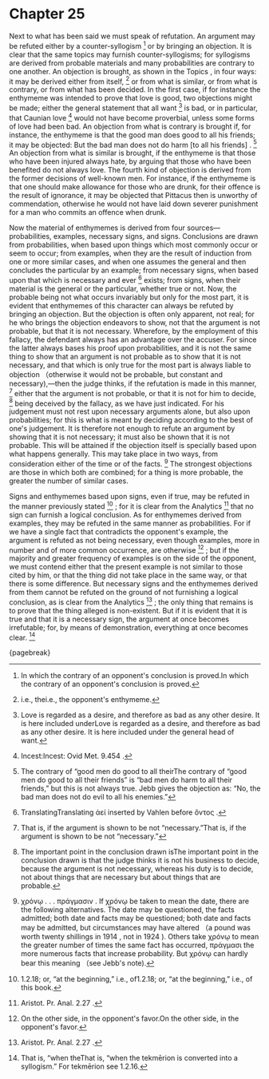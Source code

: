 # Chapter 25

Next to what has been said we must speak of refutation. An argument may be refuted either by a counter-syllogism [^^24_1] or by bringing an
objection. It is clear that the same topics may furnish counter-syllogisms; for syllogisms are derived from probable materials and many
probabilities are contrary to one another. An objection is brought, as shown in the Topics , in four ways: it may be derived either from
itself, [^^24_2] or from what is similar, or from what is contrary, or from what has been decided. In the first case, if for instance the enthymeme
was intended to prove that love is good, two objections might be made; either the general statement that all want [^^24_3] is bad, or in particular,
that Caunian love [^^24_4] would not have become proverbial, unless some forms of love had been bad. An objection from what is contrary is brought
if, for instance, the enthymeme is that the good man does good to all his friends; it may be objected: But the bad man does not do
harm [to all his friends] . [^^24_5] An objection from what is similar is brought, if the enthymeme is that those who have been injured always hate,
by arguing that those who have been benefited do not always love. The fourth kind of objection is derived from the former decisions of well-known
men. For instance, if the enthymeme is that one should make allowance for those who are drunk, for their offence is the result of ignorance, it may
be objected that Pittacus then is unworthy of commendation, otherwise he would not have laid down severer punishment for a man who commits an
offence when drunk.

Now the material of enthymemes is derived from four sources—probabilities, examples, necessary signs, and signs. Conclusions are drawn from
probabilities, when based upon things which most commonly occur or seem to occur; from examples, when they are the result of induction from one or
more similar cases, and when one assumes the general and then concludes the particular by an example; from necessary signs, when based upon that
which is necessary and ever [^^24_6] exists; from signs, when their material is the general or the particular, whether true or not. Now, the
probable being not what occurs invariably but only for the most part, it is evident that enthymemes of this character can always be refuted by
bringing an objection. But the objection is often only apparent, not real; for he who brings the objection endeavors to show, not that the argument
is not probable, but that it is not necessary. Wherefore, by the employment of this fallacy, the defendant always has an advantage over the accuser.
For since the latter always bases his proof upon probabilities, and it is not the same thing to show that an argument is not probable as to show
that it is not necessary, and that which is only true for the most part is always liable to objection （otherwise it would not be probable, but
constant and necessary),—then the judge thinks, if the refutation is made in this manner, [^^24_7] either that the argument is not probable, or that
it is not for him to decide, [^^24_8] being deceived by the fallacy, as we have just indicated. For his judgement must not rest upon necessary
arguments alone, but also upon probabilities; for this is what is meant by deciding according to the best of one's judgement. It is therefore not
enough to refute an argument by showing that it is not necessary; it must also be shown that it is not probable. This will be attained if the
objection itself is specially based upon what happens generally. This may take place in two ways, from consideration either of the time or of the
facts. [^^24_9] The strongest objections are those in which both are combined; for a thing is more probable, the greater the number of similar
cases.

Signs and enthymemes based upon signs, even if true, may be refuted in the manner previously stated [^^24_10] ; for it is clear from the
Analytics [^^24_11] that no sign can furnish a logical conclusion. As for enthymemes derived from examples, they may be refuted in the same manner
as probabilities. For if we have a single fact that contradicts the opponent's example, the argument is refuted as not being necessary, even though
examples, more in number and of more common occurrence, are otherwise [^^24_12] ; but if the majority and greater frequency of examples is on the
side of the opponent, we must contend either that the present example is not similar to those cited by him, or that the thing did not take place in
the same way, or that there is some difference. But necessary signs and the enthymemes derived from them cannot be refuted on the ground of not
furnishing a logical conclusion, as is clear from the Analytics [^^24_13] ; the only thing that remains is to prove that the thing alleged is
non-existent. But if it is evident that it is true and that it is a necessary sign, the argument at once becomes irrefutable; for, by means of
demonstration, everything at once becomes clear. [^^24_14]

{pagebreak}

[^^24_1]: In which the contrary of an opponent's conclusion is proved.In which the contrary of an opponent's conclusion is proved.

[^^24_2]: i.e., thei.e., the opponent's enthymeme.

[^^24_3]: Love is regarded as a desire, and therefore as bad as any other desire. It is here included underLove is regarded as a desire, and
therefore as bad as any other desire. It is here included under the general head of want.

[^^24_4]: Incest:Incest: Ovid Met. 9.454 .

[^^24_5]: The contrary of “good men do good to all theirThe contrary of “good men do good to all their friends” is “bad men do harm to all their
friends,” but this is not always true. Jebb gives the objection as: “No, the bad man does not do evil to all his enemies.”

[^^24_6]: TranslatingTranslating ἀεί inserted by Vahlen before ὄντος .

[^^24_7]: That is, if the argument is shown to be not “necessary.”That is, if the argument is shown to be not “necessary.”

[^^24_8]: The important point in the conclusion drawn isThe important point in the conclusion drawn is that the judge thinks it is not his business
to decide, because the argument is not necessary, whereas his duty is to decide, not about things that are necessary but about things that are
probable.

[^^24_9]: χρόνῳ . . . πράγμασιν . If χρόνῳ be taken to mean the date, there are the following alternatives. The date may be questioned, the facts
admitted; both date and facts may be questioned; both date and facts may be admitted, but circumstances may have altered （a pound was worth twenty
shillings in 1914 , not in 1924 ). Others take χρόνῳ to mean the greater number of times the same fact has occurred, πράγμασι the more numerous
facts that increase probability. But χρόνῳ can hardly bear this meaning （see Jebb's note).

[^^24_10]: 1.2.18; or, “at the beginning,” i.e., of1.2.18; or, “at the beginning,” i.e., of this book.

[^^24_11]: Aristot. Pr. Anal. 2.27 .

[^^24_12]: On the other side, in the opponent's favor.On the other side, in the opponent's favor.

[^^24_13]: Aristot. Pr. Anal. 2.27 .

[^^24_14]: That is, “when theThat is, “when the tekmērion is converted into a syllogism.” For tekmērion see 1.2.16. 


